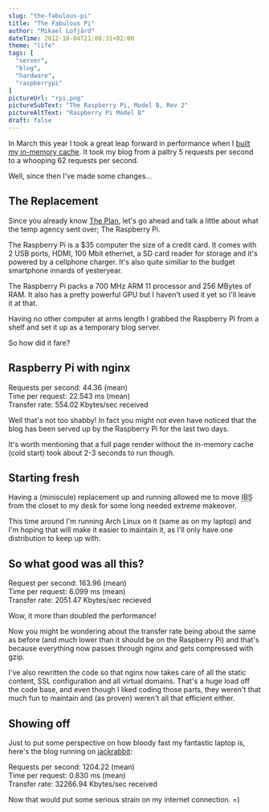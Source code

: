 ```yaml
---
slug: "the-fabulous-pi"
title: "The Fabulous Pi"
author: "Mikael Lofjärd"
dateTime: 2012-10-04T21:08:31+02:00
theme: "life"
tags: [
  "server",
  "blog",
  "hardware",
  "raspberrypi"
]
pictureUrl: "rpi.png"
pictureSubText: "The Raspberry Pi, Model B, Rev 2"
pictureAltText: "Raspberry Pi Model B"
draft: false
---
```

In March this year I took a great leap forward in performance when I [built my in-memory cache](http://lofjard.se/post/cache-me-if-you-can). It took my blog from a paltry 5 requests per second to a whooping 62 requests per second.

Well, since then I've made some changes...

## The Replacement

Since you already know [The Plan](http://lofjard.se/post/maintenance-in-progress), let's go ahead and talk a little about what the temp agency sent over; The Raspberry Pi.

The Raspberry Pi is a $35 computer the size of a credit card. It comes with 2 USB ports, HDMI, 100 Mbit ethernet, a SD card reader for storage and it's powered by a cellphone charger. It's also quite similiar to the budget smartphone innards of yesteryear.

The Raspberry Pi packs a 700 MHz ARM 11 processor and 256 MBytes of RAM. It also has a pretty powerful GPU but I haven't used it yet so I'll leave it at that.

Having no other computer at arms length I grabbed the Raspberry Pi from a shelf and set it up as a temporary blog server.

So how did it fare?

## Raspberry Pi with nginx

Requests per second: 44.36 (mean)  
Time per request: 22.543 ms (mean)  
Transfer rate: 554.02 Kbytes/sec received

Well that's not too shabby! In fact you might not even have noticed that the blog has been served up by the Raspberry Pi for the last two days.

It's worth mentioning that a full page render without the in-memory cache (cold start) took about 2-3 seconds to run though.

## Starting fresh

Having a (miniscule) replacement up and running allowed me to move <abbr title="Itty Bitty Server">IBS</abbr> from the closet to my desk for some long needed extreme makeover.

This time around I'm running Arch Linux on it (same as on my laptop) and I'm hoping that will make it easier to maintain it, as I'll only have one distribution to keep up with.

## So what good was all this?

Request per second: 163.96 (mean)  
Time per request: 6.099 ms (mean)  
Transfer rate: 2051.47 Kbytes/sec recieved

Wow, it more than doubled the performance!

Now you might be wondering about the transfer rate being about the same as before (and much lower than it should be on the Raspberry Pi) and that's because everything now passes through nginx and gets compressed with gzip.

I've also rewritten the code so that nginx now takes care of all the static content, SSL configuration and all virtual domains. That's a huge load off the code base, and even though I liked coding those parts, they weren't that much fun to maintain and (as proven) weren't all that efficient either.

## Showing off

Just to put some perspective on how bloody fast my fantastic laptop is, here's the blog running on [jackrabbit](http://lofjard.se/post/jackrabbit):</p>

Requests per second: 1204.22 (mean)  
Time per request: 0.830 ms (mean)  
Transfer rate: 32266.94 Kbytes/sec received

Now that would put some serious strain on my internet connection.  =)
